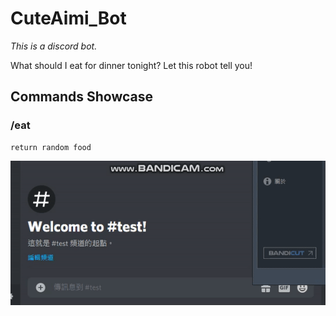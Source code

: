 # CuteAimi_Bot
*This is a discord bot.*

What should I eat for dinner tonight?
Let this robot tell you!
## Commands Showcase
### /eat
    return random food

![image](https://github.com/eswork54/CuteAimi_Bot/blob/master/eat.gif)


